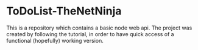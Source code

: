 # ToDoList-TheNetNinja
This is a repository which contains a basic node web api. The project was created by following the tutorial, in order to have quick access of a functional (hopefully) working version.

